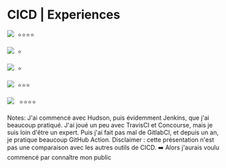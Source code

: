 <!-- .slide: class="flex-row" -->
# CICD | Experiences


<div class="flex-row">
<p>
    <img class="h-200" src="./assets/images/jenkins.png"> &nbsp;⭐️⭐️⭐️⭐️
</p>
<p>
 <img class="h-200" src="./assets/images/concourse-logo.png"> &nbsp;⭐️
</p>
<p>
 <img class="h-200" src="./assets/images/circleci-logo.png"> &nbsp;⭐️
</p>
</div>
<div class="flex-row">
<p>
    <img class="h-200" src="./assets/images/gitlabci-logo.png"> &nbsp;⭐️⭐️⭐️
</p>
<p>
 <img class="h-200" src="./assets/images/github-action-logo.png"> &nbsp; ⭐️⭐️⭐️⭐️
</p>
</div>

Notes: J'ai commencé avec Hudson, puis évidemment Jenkins, que j'ai beaucoup pratiqué. J'ai joué un peu avec TravisCI et Concourse, mais je suis loin d'être un expert. Puis j'ai fait pas mal de GitlabCI, et depuis un an, je pratique beaucoup GitHub Action. Disclaimer : cette présentation n'est pas une comparaison avec les autres outils de CICD. ➡️ Alors j'aurais voulu commencé par connaître mon public

